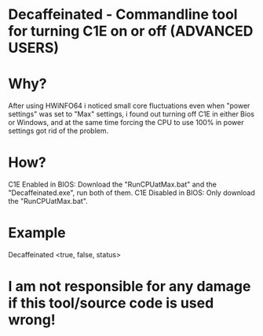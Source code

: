 # Decaffeinated - Commandline tool for turning C1E on or off (ADVANCED USERS)

# Why?

After using HWiNFO64 i noticed small core fluctuations even when "power settings" was set to "Max" settings, i found out turning off C1E in either Bios or Windows, and at the same time forcing the CPU to use 100% in power settings got rid of the problem.

# How?

C1E Enabled in BIOS: Download the "RunCPUatMax.bat" and the "Decaffeinated.exe", run both of them.
C1E Disabled in BIOS: Only download the "RunCPUatMax.bat".

# Example

Decaffeinated <true, false, status>

# I am not responsible for any damage if this tool/source code is used wrong!

